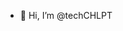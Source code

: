 - 👋 Hi, I’m @techCHLPT


<!---
techCHLPT/techCHLPT is a ✨ special ✨ repository because its `README.md` (this file) appears on your GitHub profile.
You can click the Preview link to take a look at your changes.
--->
